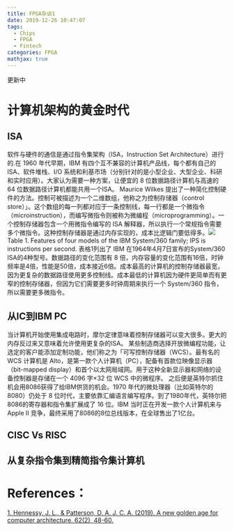 ```yaml
---
title: FPGA杂谈1
date: 2019-12-26 10:47:07
tags:
  - Chips
  - FPGA
  - Fintech
categories: FPGA
mathjax: true
---
```

更新中
# 计算机架构的黄金时代

 
## ISA
软件与硬件的通信是通过指令集架构（ISA，Instruction Set Architecture）进行的.在 1960 年代早期，IBM 有四个互不兼容的计算机产品线，每个都有自己的 ISA、软件堆栈、I/O 系统和利基市场（分别针对的是小型企业、大型企业、科研和实时应用）。大家认为需要一种方案，让便宜的 8 位数据路径计算机与高速的 64 位数据路径计算机都能共用一个ISA。 Maurice Wilkes 提出了一种简化控制硬件的方法。控制可被描述为一个二维数组，他称之为控制存储器（control store）」。这个数组的每一列都对应于一条控制线，每一行都是一个微指令（microinstruction），而编写微指令则被称为微编程（microprogramming）。一个控制存储器包含一个用微指令编写的 ISA 解释器，所以执行一个常规指令需要多个微指令。这种控制存储器是通过内存实现的，成本比逻辑门要低得多。![](http://deliveryimages.acm.org/10.1145/3290000/3282307/uf2.jpg)
 Table 1. Features of four models of the IBM System/360 family; IPS is instructions per second.
表格1列出了 IBM 在1964年4月7日宣布的System/360 ISA的4种型号。数据路径的变化范围有 8 倍，内存容量的变化范围有16倍，时钟频率是4倍，性能是50倍，成本接近6倍。成本最高的计算机的控制存储器最宽，因为更复杂的数据路径使用更多控制线。成本最低的计算机因为硬件更简单而有更窄的控制存储器，但因为它们需要更多时钟周期来执行一个 System/360 指令，所以需要更多微指令。
## 从IC到IBM PC
当计算机开始使用集成电路时，摩尔定律意味着控制存储器可以变大很多。更大的内存反过来又意味着允许使用更复杂的ISA。
某些制造商选择开放微编程功能，让选定的客户能添加定制功能，他们称之为「可写控制存储器（WCS）。最有名的 WCS 计算机是 Alto，是第一款个人计算机（PC），配备有首款位映像显示器（bit-mapped display）和首个以太网局域网。用于这种全新显示器和网络的设备控制器是存储在一个 4096 字×32 位 WCS 中的微程序。
之后便是英特尔抓住机会用8086获得了给IBM供货的机会。1970 年代的微处理器（比如英特尔的 8080）仍处于 8 位时代，主要依靠汇编语言编写程序。到了1980年代，英特尔把8086的寄存器和指令集扩展成了 16 位。IBM 当时正在开发一款个人计算机来与 Apple II 竞争，最终采用了8086的8位总线版本，在全球售出了1亿台。
## CISC Vs RISC

## 从复杂指令集到精简指令集计算机


# References：
[1. Hennessy, J. L., & Patterson, D. A. J. C. A. (2019). A new golden age for computer architecture. 62(2), 48-60.](https://cacm.acm.org/magazines/2019/2/234352-a-new-golden-age-for-computer-architecture/fulltext) 
